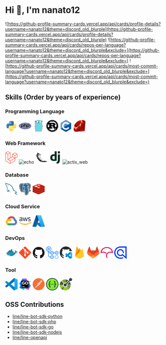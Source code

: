 # Hi 👋, I'm nanato12
  
![https://github-profile-summary-cards.vercel.app/api/cards/profile-details?username=nanato12&theme=discord_old_blurple](https://github-profile-summary-cards.vercel.app/api/cards/profile-details?username=nanato12&theme=discord_old_blurple) ![https://github-profile-summary-cards.vercel.app/api/cards/repos-per-language?username=nanato12&theme=discord_old_blurple&exclude=](https://github-profile-summary-cards.vercel.app/api/cards/repos-per-language?username=nanato12&theme=discord_old_blurple&exclude=) ![https://github-profile-summary-cards.vercel.app/api/cards/most-commit-language?username=nanato12&theme=discord_old_blurple&exclude=](https://github-profile-summary-cards.vercel.app/api/cards/most-commit-language?username=nanato12&theme=discord_old_blurple&exclude=)  

## Skills (Order by years of experience)

### Programming Language
  
<img src="https://raw.githubusercontent.com/devicons/devicon/master/icons/python/python-original.svg" alt="python" width="40" height="40" /> <img src="https://raw.githubusercontent.com/devicons/devicon/master/icons/php/php-original.svg" alt="php" width="40" height="40" /> <img src="https://raw.githubusercontent.com/devicons/devicon/master/icons/go/go-original.svg" alt="go" width="40" height="40" /> <img src="https://raw.githubusercontent.com/devicons/devicon/master/icons/rust/rust-original.svg" alt="rust" width="40" height="40" /> <img src="https://raw.githubusercontent.com/devicons/devicon/master/icons/c/c-original.svg" alt="c" width="40" height="40" /> <img src="https://raw.githubusercontent.com/devicons/devicon/master/icons/ruby/ruby-original.svg" alt="ruby" width="40" height="40" />  

### Web Framework
  
<img src="https://raw.githubusercontent.com/devicons/devicon/master/icons/laravel/laravel-original.svg" alt="laravel" width="40" height="40" /> <img src="https://echo.labstack.com/img/logo-light.svg" alt="echo" width="160" height="40" /> <img src="https://raw.githubusercontent.com/devicons/devicon/master/icons/flask/flask-original.svg" alt="flask" width="40" height="40" /> <img src="https://raw.githubusercontent.com/devicons/devicon/master/icons/django/django-plain.svg" alt="django" width="40" height="40" /> <img src="https://actix.rs/img/logo.png" alt="actix_web" width="40" height="40" />  

### Database
  
<img src="https://raw.githubusercontent.com/devicons/devicon/master/icons/mysql/mysql-original.svg" alt="mysql" width="40" height="40" /> <img src="https://raw.githubusercontent.com/devicons/devicon/master/icons/postgresql/postgresql-original.svg" alt="postgresql" width="40" height="40" /> <img src="https://raw.githubusercontent.com/devicons/devicon/master/icons/redis/redis-original.svg" alt="redis" width="40" height="40" />  

### Cloud Service
  
<img src="https://raw.githubusercontent.com/devicons/devicon/master/icons/googlecloud/googlecloud-original.svg" alt="googlecloud" width="40" height="40" /> <img src="https://raw.githubusercontent.com/devicons/devicon/master/icons/amazonwebservices/amazonwebservices-original-wordmark.svg" alt="amazonwebservices" width="40" height="40" /> <img src="https://raw.githubusercontent.com/devicons/devicon/master/icons/azure/azure-original.svg" alt="azure" width="40" height="40" />  

### DevOps
  
<img src="https://raw.githubusercontent.com/devicons/devicon/master/icons/docker/docker-original.svg" alt="docker" width="40" height="40" /> <img src="https://raw.githubusercontent.com/devicons/devicon/master/icons/git/git-original.svg" alt="git" width="40" height="40" /> <img src="https://raw.githubusercontent.com/devicons/devicon/master/icons/github/github-original.svg" alt="github" width="40" height="40" /> <img src="https://raw.githubusercontent.com/devicons/devicon/master/icons/githubactions/githubactions-original.svg" alt="githubactions" width="40" height="40" /> <img src="https://raw.githubusercontent.com/devicons/devicon/master/icons/githubcodespaces/githubcodespaces-original.svg" alt="githubcodespaces" width="40" height="40" /> <img src="https://raw.githubusercontent.com/devicons/devicon/master/icons/firebase/firebase-original.svg" alt="firebase" width="40" height="40" /> <img src="https://raw.githubusercontent.com/devicons/devicon/master/icons/gitlab/gitlab-original.svg" alt="gitlab" width="40" height="40" /> <img src="https://raw.githubusercontent.com/devicons/devicon/master/icons/codecov/codecov-plain.svg" alt="codecov" width="40" height="40" /> <img src="https://raw.githubusercontent.com/devicons/devicon/master/icons/algolia/algolia-original.svg" alt="algolia" width="40" height="40" />  

### Tool
  
<img src="https://raw.githubusercontent.com/devicons/devicon/master/icons/vscode/vscode-original.svg" alt="vscode" width="40" height="40" /> <img src="https://raw.githubusercontent.com/devicons/devicon/master/icons/goland/goland-original.svg" alt="goland" width="40" height="40" /> <img src="https://raw.githubusercontent.com/devicons/devicon/master/icons/postman/postman-original.svg" alt="postman" width="40" height="40" /> <img src="https://raw.githubusercontent.com/devicons/devicon/master/icons/swagger/swagger-original.svg" alt="swagger" width="40" height="40" /> <img src="https://raw.githubusercontent.com/devicons/devicon/master/icons/openapi/openapi-original.svg" alt="openapi" width="40" height="40" />  

## OSS Contributions

- [line/line-bot-sdk-python](https://github.com/line/line-bot-sdk-python/pulls?q=is%3Apr+is%3Aclosed+author%3Ananato12)
- [line/line-bot-sdk-php](https://github.com/line/line-bot-sdk-php/pulls?q=is%3Apr+is%3Aclosed+author%3Ananato12)
- [line/line-bot-sdk-go](https://github.com/line/line-bot-sdk-go/pulls?q=is%3Apr+is%3Aclosed+author%3Ananato12)
- [line/line-bot-sdk-nodejs](https://github.com/line/line-bot-sdk-nodejs/pulls?q=is%3Apr+is%3Aclosed+author%3Ananato12)
- [line/line-openapi](https://github.com/line/line-openapi/pulls?q=is%3Apr+is%3Aclosed+author%3Ananato12)
